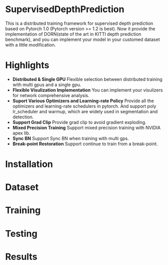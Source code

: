 # SupervisedDepthPrediction
This is a distributed training framework for supervised depth prediction based on Pytorch 1.0 (Pytorch version >= 1.2 is best). Now it provide the implementation of DORN(state of the art in KITTI depth prediction benchmark), and you can implement your model in your customed dataset with a little modification.

# Highlights
- **Distributed & Single GPU** Flexible selection between distributed training with multi gpus and a single gpu.
- **Flexible Visulization Implementation** You can implement your visulizers for network comprehensive analysis. 
- **Suport Various Optimizers and Learning-rate Policy** Provide all the optimizers and learning-rate schedulers in pytorch. And support poly lr_scheduler and warmup, which are widely used in segmentation and detection.
- **Support Grad Clip** Provide grad clip to avoid gradient exploding.
- **Mixed Precision Training** Support mixed precision training with NVIDIA apex lib.
- **Sync BN** Support Sync BN when training with multi gps.
- **Break-point Restoration** Support continue to train from a break-point.





# Installation


# Dataset


# Training


# Testing


# Results
